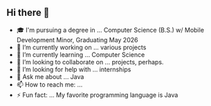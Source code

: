 ## Hi there 👋

- 🎓 I'm pursuing a degree in ... Computer Science (B.S.) w/ Mobile Development Minor, Graduating May 2026
- 🔭 I’m currently working on ... various projects
- 🌱 I’m currently learning ... Computer Science
- 👯 I’m looking to collaborate on ... projects, perhaps.
- 🤔 I’m looking for help with ... internships
- 💬 Ask me about ... Java
- 📫 How to reach me: ...
- ⚡ Fun fact: ... My favorite programming language is Java

